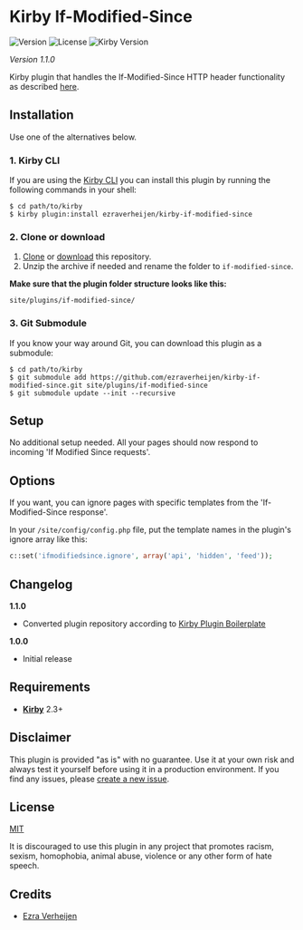 # Kirby If-Modified-Since

![Version](https://img.shields.io/badge/version-1.1.0-green.svg) ![License](https://img.shields.io/badge/license-MIT-green.svg) ![Kirby Version](https://img.shields.io/badge/Kirby-2.3%2B-red.svg)

*Version 1.1.0*

Kirby plugin that handles the If-Modified-Since HTTP header functionality as described [here](https://varvy.com/ifmodified.html).

## Installation

Use one of the alternatives below.

### 1. Kirby CLI

If you are using the [Kirby CLI](https://github.com/getkirby/cli) you can install this plugin by running the following commands in your shell:

```
$ cd path/to/kirby
$ kirby plugin:install ezraverheijen/kirby-if-modified-since
```

### 2. Clone or download

1. [Clone](https://github.com/ezraverheijen/kirby-if-modified-since.git) or [download](https://github.com/ezraverheijen/kirby-if-modified-since/archive/master.zip) this repository.
2. Unzip the archive if needed and rename the folder to `if-modified-since`.

**Make sure that the plugin folder structure looks like this:**

```
site/plugins/if-modified-since/
```

### 3. Git Submodule

If you know your way around Git, you can download this plugin as a submodule:

```
$ cd path/to/kirby
$ git submodule add https://github.com/ezraverheijen/kirby-if-modified-since.git site/plugins/if-modified-since
$ git submodule update --init --recursive
```

## Setup

No additional setup needed. All your pages should now respond to incoming 'If Modified Since requests'.

## Options

If you want, you can ignore pages with specific templates from the 'If-Modified-Since response'.

In your `/site/config/config.php` file, put the template names in the plugin's ignore array like this:

```php
c::set('ifmodifiedsince.ignore', array('api', 'hidden', 'feed'));
```

## Changelog

**1.1.0**

- Converted plugin repository according to [Kirby Plugin Boilerplate](https://github.com/jenstornell/kirby-boiler-plugin)

**1.0.0**

- Initial release

## Requirements

- [**Kirby**](https://getkirby.com/) 2.3+

## Disclaimer

This plugin is provided "as is" with no guarantee. Use it at your own risk and always test it yourself before using it in a production environment. If you find any issues, please [create a new issue](https://github.com/ezraverheijen/kirby-if-modified-since/issues/new).

## License

[MIT](https://opensource.org/licenses/MIT)

It is discouraged to use this plugin in any project that promotes racism, sexism, homophobia, animal abuse, violence or any other form of hate speech.

## Credits

- [Ezra Verheijen](https://github.com/ezraverheijen)
